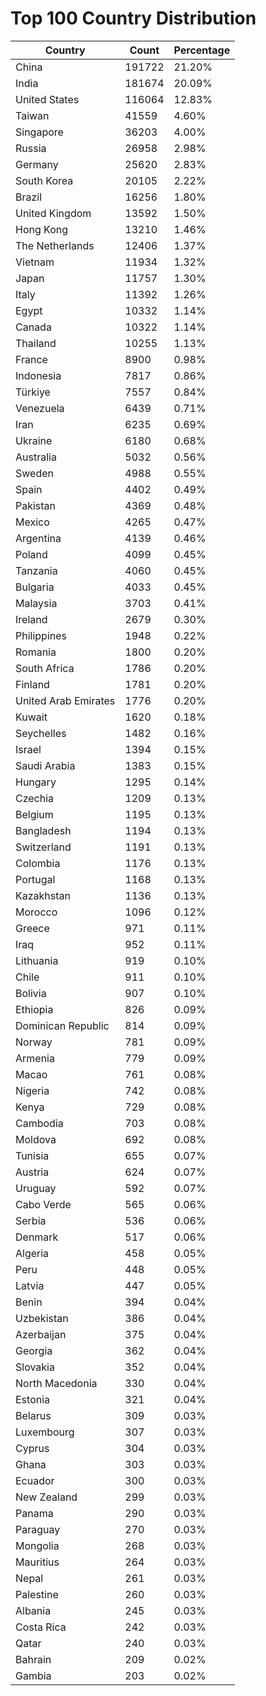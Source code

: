 # Top 100 Country Distribution
| Country | Count | Percentage |
|----|----|----|
| China | 191722 | 21.20% |
| India | 181674 | 20.09% |
| United States | 116064 | 12.83% |
| Taiwan | 41559 | 4.60% |
| Singapore | 36203 | 4.00% |
| Russia | 26958 | 2.98% |
| Germany | 25620 | 2.83% |
| South Korea | 20105 | 2.22% |
| Brazil | 16256 | 1.80% |
| United Kingdom | 13592 | 1.50% |
| Hong Kong | 13210 | 1.46% |
| The Netherlands | 12406 | 1.37% |
| Vietnam | 11934 | 1.32% |
| Japan | 11757 | 1.30% |
| Italy | 11392 | 1.26% |
| Egypt | 10332 | 1.14% |
| Canada | 10322 | 1.14% |
| Thailand | 10255 | 1.13% |
| France | 8900 | 0.98% |
| Indonesia | 7817 | 0.86% |
| Türkiye | 7557 | 0.84% |
| Venezuela | 6439 | 0.71% |
| Iran | 6235 | 0.69% |
| Ukraine | 6180 | 0.68% |
| Australia | 5032 | 0.56% |
| Sweden | 4988 | 0.55% |
| Spain | 4402 | 0.49% |
| Pakistan | 4369 | 0.48% |
| Mexico | 4265 | 0.47% |
| Argentina | 4139 | 0.46% |
| Poland | 4099 | 0.45% |
| Tanzania | 4060 | 0.45% |
| Bulgaria | 4033 | 0.45% |
| Malaysia | 3703 | 0.41% |
| Ireland | 2679 | 0.30% |
| Philippines | 1948 | 0.22% |
| Romania | 1800 | 0.20% |
| South Africa | 1786 | 0.20% |
| Finland | 1781 | 0.20% |
| United Arab Emirates | 1776 | 0.20% |
| Kuwait | 1620 | 0.18% |
| Seychelles | 1482 | 0.16% |
| Israel | 1394 | 0.15% |
| Saudi Arabia | 1383 | 0.15% |
| Hungary | 1295 | 0.14% |
| Czechia | 1209 | 0.13% |
| Belgium | 1195 | 0.13% |
| Bangladesh | 1194 | 0.13% |
| Switzerland | 1191 | 0.13% |
| Colombia | 1176 | 0.13% |
| Portugal | 1168 | 0.13% |
| Kazakhstan | 1136 | 0.13% |
| Morocco | 1096 | 0.12% |
| Greece | 971 | 0.11% |
| Iraq | 952 | 0.11% |
| Lithuania | 919 | 0.10% |
| Chile | 911 | 0.10% |
| Bolivia | 907 | 0.10% |
| Ethiopia | 826 | 0.09% |
| Dominican Republic | 814 | 0.09% |
| Norway | 781 | 0.09% |
| Armenia | 779 | 0.09% |
| Macao | 761 | 0.08% |
| Nigeria | 742 | 0.08% |
| Kenya | 729 | 0.08% |
| Cambodia | 703 | 0.08% |
| Moldova | 692 | 0.08% |
| Tunisia | 655 | 0.07% |
| Austria | 624 | 0.07% |
| Uruguay | 592 | 0.07% |
| Cabo Verde | 565 | 0.06% |
| Serbia | 536 | 0.06% |
| Denmark | 517 | 0.06% |
| Algeria | 458 | 0.05% |
| Peru | 448 | 0.05% |
| Latvia | 447 | 0.05% |
| Benin | 394 | 0.04% |
| Uzbekistan | 386 | 0.04% |
| Azerbaijan | 375 | 0.04% |
| Georgia | 362 | 0.04% |
| Slovakia | 352 | 0.04% |
| North Macedonia | 330 | 0.04% |
| Estonia | 321 | 0.04% |
| Belarus | 309 | 0.03% |
| Luxembourg | 307 | 0.03% |
| Cyprus | 304 | 0.03% |
| Ghana | 303 | 0.03% |
| Ecuador | 300 | 0.03% |
| New Zealand | 299 | 0.03% |
| Panama | 290 | 0.03% |
| Paraguay | 270 | 0.03% |
| Mongolia | 268 | 0.03% |
| Mauritius | 264 | 0.03% |
| Nepal | 261 | 0.03% |
| Palestine | 260 | 0.03% |
| Albania | 245 | 0.03% |
| Costa Rica | 242 | 0.03% |
| Qatar | 240 | 0.03% |
| Bahrain | 209 | 0.02% |
| Gambia | 203 | 0.02% |
